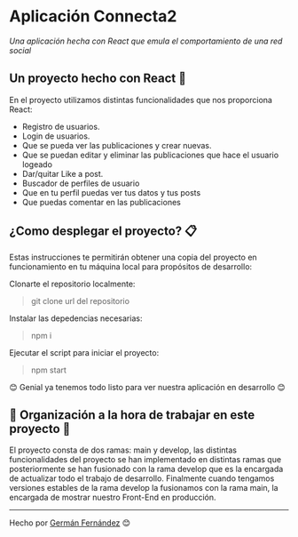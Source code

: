 # Aplicación Connecta2

_Una aplicación hecha con React que emula el comportamiento de una red social_

## Un proyecto hecho con React 🚀

En el proyecto utilizamos distintas funcionalidades que nos proporciona React:

* Registro de usuarios.
* Login de usuarios.
* Que se pueda ver las publicaciones y crear nuevas.
* Que se puedan editar y eliminar las publicaciones que hace el usuario logeado
* Dar/quitar Like a post.
* Buscador de perfiles de usuario
* Que en tu perfil puedas ver tus datos y tus posts
* Que puedas comentar en las publicaciones
  
## ¿Como desplegar el proyecto? 📋

Estas instrucciones te permitirán obtener una copia del proyecto en funcionamiento en tu máquina local para propósitos de desarrollo:

Clonarte el repositorio localmente:
> git clone url del repositorio

Instalar las depedencias necesarias:
> npm i

Ejecutar el script para iniciar el proyecto:
> npm start

😊 Genial ya tenemos todo listo para ver nuestra aplicación en desarrollo 😊

## 📌 Organización a la hora de trabajar en este proyecto 📌

El proyecto consta de dos ramas: main y develop, las distintas funcionalidades del proyecto se han implementado en distintas ramas que posteriormente se han fusionado con la rama develop que es la encargada de actualizar todo el trabajo de desarrollo. Finalmente cuando tengamos versiones estables de la rama develop la fusionamos con la rama main, la encargada de mostrar nuestro Front-End en producción.

---
Hecho por [Germán Fernández](https://github.com/GeerDev) 😊 